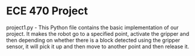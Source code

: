 # ECE 470 Project #

project1.py  - This Python file contains the basic implementation of our project. It makes the robot go to a specified point, activate the gripper and then depending on whether there is a block detected using the gripper sensor, it will pick it up and then move to another point and then release it. 
